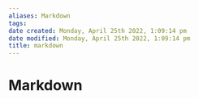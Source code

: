 ```yaml
---
aliases: Markdown
tags: 
date created: Monday, April 25th 2022, 1:09:14 pm
date modified: Monday, April 25th 2022, 1:09:14 pm
title: markdown
---
```

# Markdown
